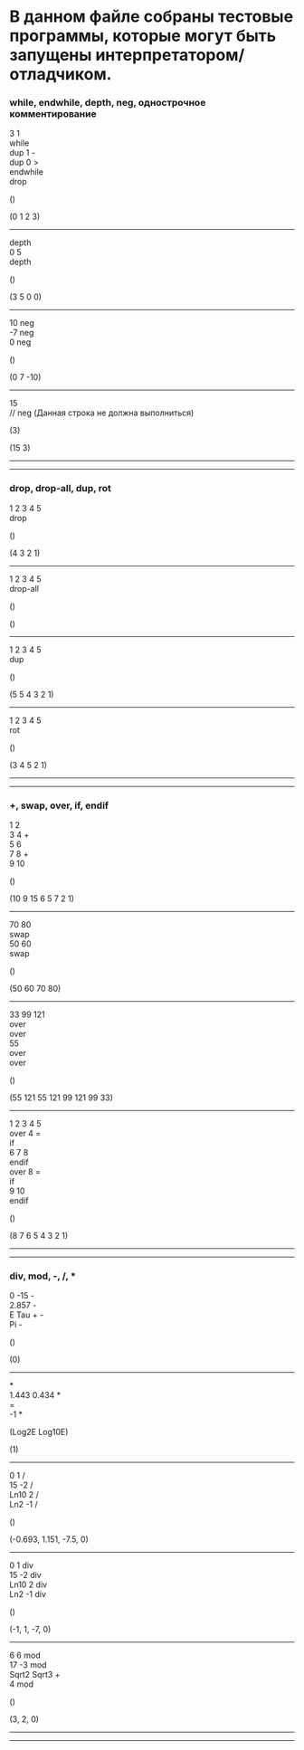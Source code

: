 # В данном файле собраны тестовые программы, которые могут быть запущены интерпретатором/отладчиком.


### while, endwhile, depth, neg, однострочное комментирование

3 1  
while  
dup 1 -  
dup 0 >  
endwhile  
drop  

()

(0 1 2 3)

---

depth  
0 5  
depth  

()  

(3 5 0 0)

---

10 neg  
-7 neg  
0 neg 

()

(0 7 -10)

---

15  
// neg (Данная строка не должна выполниться)

(3)

(15 3)

---
---

### drop, drop-all, dup, rot

1 2 3 4 5  
drop

()

(4 3 2 1)

---

1 2 3 4 5  
drop-all

()

()

---

1 2 3 4 5  
dup

()

(5 5 4 3 2 1)

---

1 2 3 4 5  
rot

()

(3 4 5 2 1)

---
---  
  
### +, swap, over, if, endif  
  
1 2  
3 4 +  
5 6  
7 8 +  
9 10  
  
()  
  
(10 9 15 6 5 7 2 1)  
  
---  
  
70 80  
swap  
50 60  
swap   
  
()  
  
(50 60 70 80)  
  
---  
  
33 99 121  
over  
over  
55  
over  
over  
  
()  
  
(55 121 55 121 99 121 99 33)  
  
---  
  
1 2 3 4 5  
over 4 =  
if  
6 7 8  
endif  
over 8 =  
if  
9 10  
endif  
  
()  
  
(8 7 6 5 4 3 2 1)  
  
---  
---  

### div, mod, -, /, *

0 -15 -  
2.857 -  
E Tau + -  
Pi -  

()  

(0)  

---

\*  
1.443 0.434  \*  
\=  
-1 *  

(Log2E Log10E)  

(1)  

---

0 1 /  
15 -2 /  
Ln10 2 /  
Ln2 -1 /  

()  

(-0.693, 1.151, -7.5, 0)  

---

0 1 div  
15 -2 div  
Ln10 2 div  
Ln2 -1 div  

()

(-1, 1, -7, 0)

---

6 6 mod  
17 -3 mod  
Sqrt2 Sqrt3 +  
4 mod  

()  

(3, 2, 0)  

---
---
